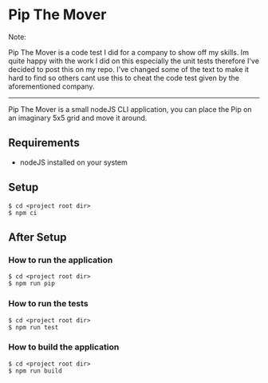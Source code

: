 # Pip The Mover

Note:

Pip The Mover is a code test I did for a company to show off my skills. Im quite happy with the work I did on this especially the unit tests therefore I've decided to post this on my repo. I've changed some of the text to make it hard to find so others cant use this to cheat the code test given by the aforementioned company.

---

Pip The Mover is a small nodeJS CLI application, you can place the Pip on an imaginary 5x5 grid and move it around.

## Requirements

- nodeJS installed on your system

## Setup

    $ cd <project root dir>
    $ npm ci

## After Setup

### How to run the application

    $ cd <project root dir>
    $ npm run pip

### How to run the tests

    $ cd <project root dir>
    $ npm run test

### How to build the application

    $ cd <project root dir>
    $ npm run build
